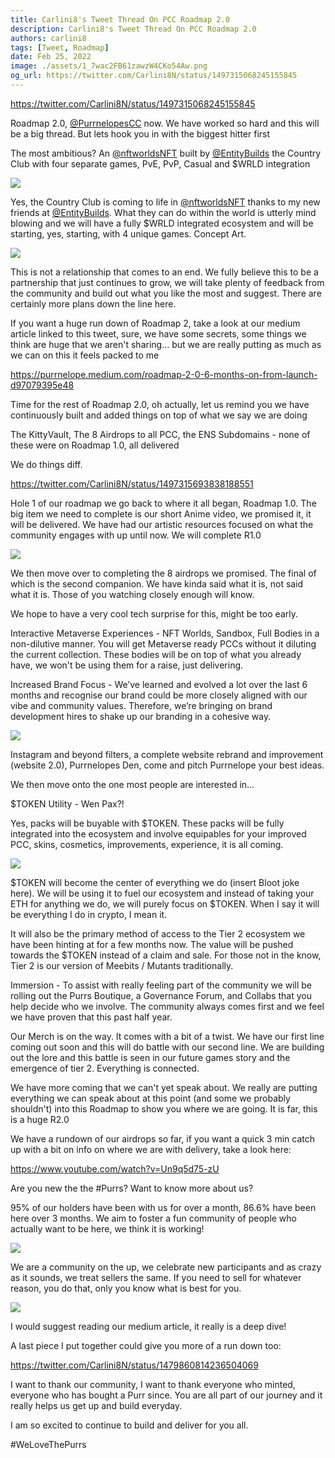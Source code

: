 ```yaml
---
title: Carlini8's Tweet Thread On PCC Roadmap 2.0
description: Carlini8's Tweet Thread On PCC Roadmap 2.0
authors: carlini8
tags: [Tweet, Roadmap]
date: Feb 25, 2022
image: ./assets/1_7wac2FB61zawzW4CKo54Aw.png
og_url: https://twitter.com/Carlini8N/status/1497315068245155845
---
```


https://twitter.com/Carlini8N/status/1497315068245155845

Roadmap 2.0, [@PurrnelopesCC](https://twitter.com/PurrnelopesCC) now. We have worked so hard and this will be a big thread. But lets hook you in with the biggest hitter first

<!--truncate-->

The most ambitious? An [@nftworldsNFT](https://twitter.com/nftworldsNFT) built by [@EntityBuilds](https://twitter.com/EntityBuilds) the Country Club with four separate games, PvE, PvP, Casual and $WRLD integration

![](./assets/2022-02-25-carlini8-thread-roadmap-2/FMeGumdWYAMO8aA.jpeg)

Yes, the Country Club is coming to life in [@nftworldsNFT](https://twitter.com/nftworldsNFT) thanks to my new friends at [@EntityBuilds](https://twitter.com/EntityBuilds). What they can do within the world is utterly mind blowing and we will have a fully $WRLD integrated ecosystem and will be starting, yes, starting, with 4 unique games. Concept Art.

![](./assets/2022-02-25-carlini8-thread-roadmap-2/FMeIIgOXsAUJPmB.jpeg)

This is not a relationship that comes to an end. We fully believe this to be a partnership that just continues to grow, we will take plenty of feedback from the community and build out what you like the most and suggest. There are certainly more plans down the line here.

If you want a huge run down of Roadmap 2, take a look at our medium article linked to this tweet, sure, we have some secrets, some things we think are huge that we aren't sharing... but we are really putting as much as we can on this it feels packed to me

https://purrnelope.medium.com/roadmap-2-0-6-months-on-from-launch-d97079395e48

Time for the rest of Roadmap 2.0, oh actually, let us remind you we have continuously built and added things on top of what we say we are doing

The KittyVault, The 8 Airdrops to all PCC, the ENS Subdomains - none of these were on Roadmap 1.0, all delivered

We do things diff.

https://twitter.com/Carlini8N/status/1497315693838188551

Hole 1 of our roadmap we go back to where it all began, Roadmap 1.0. The big item we need to complete is our short Anime video, we promised it, it will be delivered. We have had our artistic resources focused on what the community engages with up until now. We will complete R1.0

![](./assets/2022-02-25-carlini8-thread-roadmap-2/FMeIyDtXoAMYeLa.png)

We then move over to completing the 8 airdrops we promised. The final of which is the second companion. We have kinda said what it is, not said what it is. Those of you watching closely enough will know.

We hope to have a very cool tech surprise for this, might be too early.

Interactive Metaverse Experiences - NFT Worlds, Sandbox, Full Bodies in a non-dilutive manner. You will get Metaverse ready PCCs without it diluting the current collection. These bodies will be on top of what you already have, we won't be using them for a raise, just delivering.

Increased Brand Focus - We’ve learned and evolved a lot over the last 6 months and recognise our brand could be more closely aligned with our vibe and community values. Therefore, we’re bringing on brand development hires to shake up our branding in a cohesive way.

![](./assets/2022-02-25-carlini8-thread-roadmap-2/FMeJG1dXIAsoE6a.jpg)

Instagram and beyond filters, a complete website rebrand and improvement (website 2.0), Purrnelopes Den, come and pitch Purrnelope your best ideas.

We then move onto the one most people are interested in...

$TOKEN Utility - Wen Pax?!

Yes, packs will be buyable with $TOKEN. These packs will be fully integrated into the ecosystem and involve equipables for your improved PCC, skins, cosmetics, improvements, experience, it is all coming.

![](./assets/2022-02-25-carlini8-thread-roadmap-2/FMeJNk7WYAgZF5l.png)

$TOKEN will become the center of everything we do (insert Bloot joke here). We will be using it to fuel our ecosystem and instead of taking your ETH for anything we do, we will purely focus on $TOKEN. When I say it will be everything I do in crypto, I mean it.

It will also be the primary method of access to the Tier 2 ecosystem we have been hinting at for a few months now. The value will be pushed towards the $TOKEN instead of a claim and sale. For those not in the know, Tier 2 is our version of Meebits / Mutants traditionally.

Immersion - To assist with really feeling part of the community we will be rolling out the Purrs Boutique, a Governance Forum, and Collabs that you help decide who we involve. The community always comes first and we feel we have proven that this past half year.

Our Merch is on the way. It comes with a bit of a twist. We have our first line coming out soon and this will do battle with our second line. We are building out the lore and this battle is seen in our future games story and the emergence of tier 2. Everything is connected.

We have more coming that we can't yet speak about. We really are putting everything we can speak about at this point (and some we probably shouldn't) into this Roadmap to show you where we are going. It is far, this is a huge R2.0

We have a rundown of our airdrops so far, if you want a quick 3 min catch up with a bit on info on where we are with delivery, take a look here:

https://www.youtube.com/watch?v=Un9q5d75-zU

Are you new the the #Purrs? Want to know more about us?

95% of our holders have been with us for over a month, 86.6% have been here over 3 months. We aim to foster a fun community of people who actually want to be here, we think it is working!

![](./assets/2022-02-25-carlini8-thread-roadmap-2/FMeJgLQXoAAf52x.png)

We are a community on the up, we celebrate new participants and as crazy as it sounds, we treat sellers the same. If you need to sell for whatever reason, you do that, only you know what is best for you.

![](./assets/2022-02-25-carlini8-thread-roadmap-2/FMeJmfSXMAY1F_z.jpg)

I would suggest reading our medium article, it really is a deep dive!

A last piece I put together could give you more of a run down too:

https://twitter.com/Carlini8N/status/1479860814236504069

I want to thank our community, I want to thank everyone who minted, everyone who has bought a Purr since. You are all part of our journey and it really helps us get up and build everyday.

I am so excited to continue to build and deliver for you all.

#WeLoveThePurrs
